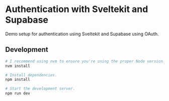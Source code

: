 # Authentication with Sveltekit and Supabase

Demo setup for authentication using Sveltekit and Supabase using OAuth.

## Development

```bash
# I recommend using nvm to ensure you're using the proper Node version.
nvm install

# Install dependencies.
npm install

# Start the development server.
npm run dev
```

